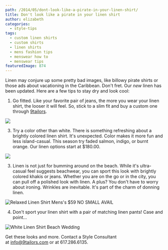 ```yaml
---
path: /2014/05/dont-look-like-a-pirate-in-your-linen-shirt/
title: Don't look like a pirate in your linen shirt
author: elizabeth
categories: 
  - style-tips
tags: 
  - custom linen shirts
  - custom shirts
  - linen shirts
  - mens fashion tips
  - menswear how to
  - menswear tips
featuredImage: 874
---
```

Linen may conjure up some pretty bad images, like billowy pirate shirts or those ads about vacationing in the Caribbean. Don't fret. Our _new_ linen has been updated. Here are a few tips to stay dry and look cool:

1) Go fitted. Like your favorite pair of jeans, the more you wear your linen shirt, the looser it will feel. So, stick to a slim fit and buy a custom one through [9tailors](http://9tailors.com/).

[![](http://2.bp.blogspot.com/-gnkr7FxTXTQ/U4iEmoaiu3I/AAAAAAAAXGM/r9LC_N_bMoY/s1600/ed8f82a4023e9b79cd99759a292d402a.jpg)](http://2.bp.blogspot.com/-gnkr7FxTXTQ/U4iEmoaiu3I/AAAAAAAAXGM/r9LC_N_bMoY/s1600/ed8f82a4023e9b79cd99759a292d402a.jpg)

3) Try a color other than white. There is something refreshing about a brightly colored linen shirt. It's unexpected. Color makes it more fun and less island-casual. This season try faded salmon, indigo, or burnt orange. Our linen options start at $180.00.

[![](http://3.bp.blogspot.com/-qM6_UkgHUCg/U4iH_opOHaI/AAAAAAAAXGo/uHKm9Tl2EMU/s1600/2014-05-23+02.43.46+1.jpg)](http://3.bp.blogspot.com/-qM6_UkgHUCg/U4iH_opOHaI/AAAAAAAAXGo/uHKm9Tl2EMU/s1600/2014-05-23+02.43.46+1.jpg)

3) Linen is not just for bumming around on the beach. While it's ultra-casual feel suggests beachwear, you can sport this look with brightly colored khakis or jeans. Whether you are on the go or in the city, you can pull off a polished look with linen. A plus? You don't have to worry about ironing. Wrinkles are inevitable. It's part of the charm of donning linen.

![Relaxed Linen Shirt Mens's $59 NO SMALL AVAIL](http://media-cache-ak0.pinimg.com/736x/17/e5/c4/17e5c41eca3ed2242919a868f436d520.jpg)

4) Don't sport your linen shirt with a pair of matching linen pants! Case and point...

![White Linen Shirt Beach Wedding](http://linenpage.com/wp-content/uploads/2012/07/white-linen-shirt-beach-wedding.jpg "white-linen-shirt-beach-wedding")

Get these looks and more. Contact a Style Consultant at [info@9tailors.com](mailto:info@9tailors.com) or at 617.286.6135.